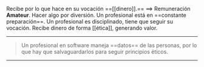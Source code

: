 Recibe por lo que hace en su vocación ==[[dinero]].== ==> Remuneración 
**Amateur**. Hacer algo por diversión.
Un profesional está en ==constante preparación==.
Un profesional es disciplinado, tiene que seguir su vocación.
Recibe dinero de forma [[ética]], generando valor.

---
> Un profesional en software maneja ==datos== de las personas, por lo que hay que salvaguardarlos para seguir principios éticos.
---

